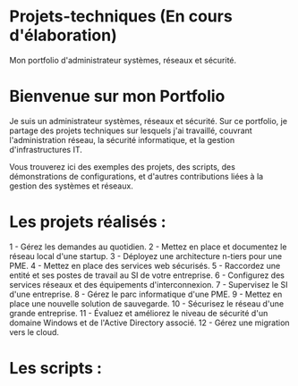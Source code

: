 # Projets-techniques (En cours d'élaboration)
Mon portfolio d'administrateur systèmes, réseaux et sécurité.

# Bienvenue sur mon Portfolio

Je suis un administrateur systèmes, réseaux et sécurité. Sur ce portfolio, je partage des projets techniques sur lesquels j'ai travaillé, couvrant l'administration réseau, la sécurité informatique, et la gestion d'infrastructures IT.

Vous trouverez ici des exemples des projets, des scripts, des démonstrations de configurations, et d'autres contributions liées à la gestion des systèmes et réseaux.

# Les projets réalisés :

1 - Gérez les demandes au quotidien.
2 - Mettez en place et documentez le réseau local d'une startup.
3 - Déployez une architecture n-tiers pour une PME.
4 - Mettez en place des services web sécurisés.
5 - Raccordez une entité et ses postes de travail au SI de votre entreprise.
6 - Configurez des services réseaux et des équipements d'interconnexion.
7 - Supervisez le SI d'une entreprise.
8 - Gérez le parc informatique d'une PME.
9 - Mettez en place une nouvelle solution de sauvegarde.
10 - Sécurisez le réseau d'une grande entreprise.
11 - Évaluez et améliorez le niveau de sécurité d'un domaine Windows et de l'Active Directory associé.
12 - Gérez une migration vers le cloud.

# Les scripts :
